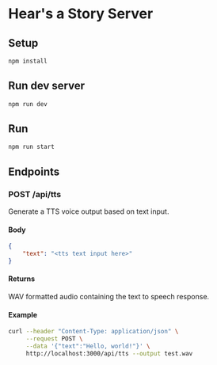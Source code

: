 # Hear's a Story Server

## Setup

```bash
npm install
```

## Run dev server

```bash
npm run dev
```

## Run

```bash
npm run start
```

## Endpoints

### POST /api/tts

Generate a TTS voice output based on text input.

#### Body

```json
{
	"text": "<tts text input here>"
}
```

#### Returns

WAV formatted audio containing the text to speech response.

#### Example

```bash
curl --header "Content-Type: application/json" \
     --request POST \
     --data '{"text":"Hello, world!"}' \
     http://localhost:3000/api/tts --output test.wav
```
